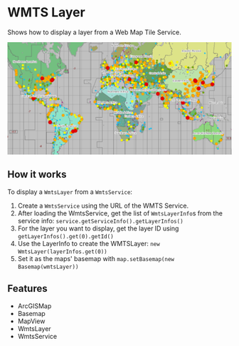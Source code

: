 <h1>WMTS Layer</h1>

<p>Shows how to display a layer from a Web Map Tile Service.</p>

<p><img src="WmtsLayer.png"/></p>

<h2>How it works</h2>

<p>To display a <code>WmtsLayer</code> from a <code>WmtsService</code>:</p>

<ol>
  <li>Create a <code>WmtsService</code> using the URL of the WMTS Service.</li>
  <li>After loading the WmtsService, get the list of <code>WmtsLayerInfo</code>s from the service info: 
  <code>service.getServiceInfo().getLayerInfos()</code></li>
  <li>For the layer you want to display, get the layer ID using <code>getLayerInfos().get(0).getId()</code></li>
  <li>Use the LayerInfo to create the WMTSLayer: <code>new WmtsLayer(layerInfos.get(0))</code></li>
  <li>Set it as the maps' basemap with <code>map.setBasemap(new Basemap(wmtsLayer))</code></li>
</ol>

<h2>Features</h2>

<ul>
  <li>ArcGISMap</li>
  <li>Basemap</li>
  <li>MapView</li>
  <li>WmtsLayer</li>
  <li>WmtsService</li>
</ul>
